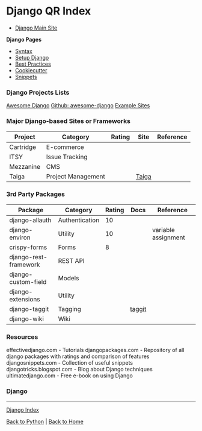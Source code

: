 # Django QR Index


* [Django Main Site](https://www.djangoproject.com)



**Django Pages**

* [Syntax](syntax.md)
* [Setup Django](setup.md)
* [Best Practices](best.md)
* [Cookiecutter](cookiecutter.md)
* [Snippets](snippets.md)



### Django Projects Lists

[Awesome Django](http://awesome-django.com)
[Github: awesome-django](https://github.com/rosarior/awesome-django)
[Example Sites](https://www.djangosites.org/with-source/)



### Major Django-based Sites or Frameworks
| Project           | Category              | Rating    | Site                      | Reference             |
| ---               | ---                   | ---       | ---                       | ---                   |
| Cartridge         | E-commerce            |           |                           |                       |
| ITSY              | Issue Tracking        |           |                           |                       |
| Mezzanine         | CMS                   |           |                           |                       |
| Taiga             | Project Management    |           | [Taiga](https://taiga.io) |                       |



### 3rd Party Packages

| Package           | Category          | Rating    | Docs  | Reference                 |
| ---               | ---               | ---       | ---   | ---                       |
| django-allauth    | Authentication    | 10        |       |                           |
| django-environ    | Utility           | 10        |       | variable assignment       |
| crispy-forms      | Forms             | 8         |       |                           |
| django-rest-framework | REST API      |           |       |                           |
| django-custom-field   | Models        |           |       |                           |
| django-extensions     | Utility       |           |       |                           |
| django-taggit         | Tagging       |           | [taggit](https://django-taggit.readthedocs.io)    |   |
| django-wiki           | Wiki          |           |       |                           |





### Resources


effectivedjango.com - Tutorials
djangopackages.com - Repository of all django packages with ratings and comparison of features
djangosnippets.com - Collection of useful snippets
djangotricks.blogspot.com - Blog about Django techniques
ultimatedjango.com - Free e-book on using Django





### Django


- - - -
[Django Index](index.md)

[Back to Python](../python.md) \| [Back to Home](../../index.md)
